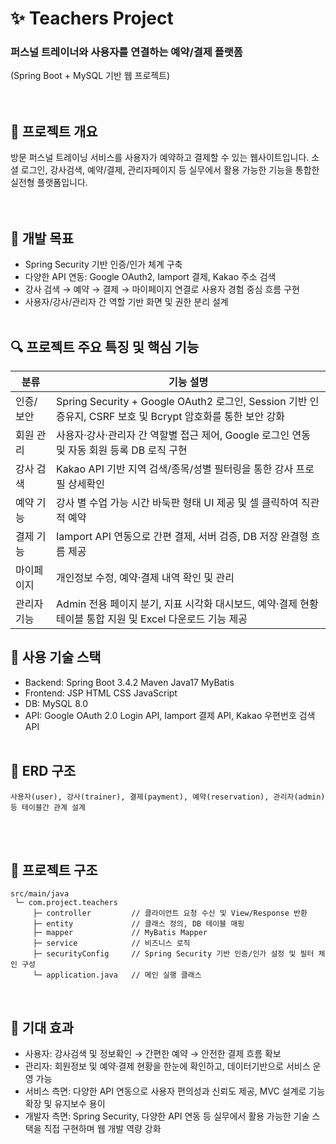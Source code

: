 

# ✨ Teachers Project  
### 퍼스널 트레이너와 사용자를 연결하는 예약/결제 플랫폼 
(Spring Boot + MySQL 기반 웹 프로젝트)  
<br><br>

## 📌 프로젝트 개요  
방문 퍼스널 트레이닝 서비스를 사용자가 예약하고 결제할 수 있는 웹사이트입니다. 소셜 로그인, 강사검색, 예약/결제, 관리자페이지 등 실무에서 활용 가능한 기능을 통합한 실전형 플랫폼입니다.   
<br><br>

## 🎯 개발 목표
- Spring Security 기반 인증/인가 체계 구축
- 다양한 API 연동: Google OAuth2, Iamport 결제, Kakao 주소 검색
- 강사 검색 → 예약 → 결제 → 마이페이지 연결로 사용자 경험 중심 흐름 구현
- 사용자/강사/관리자 간 역할 기반 화면 및 권한 분리 설계
<br><br>

## 🔍 프로젝트 주요 특징 및 핵심 기능  
| 분류        | 기능 설명                                                                                |
| --------- | ------------------------------------------------------------------------------------ |
| 인증/보안  | Spring Security + Google OAuth2 로그인, Session 기반 인증유지, CSRF 보호 및 Bcrypt 암호화를 통한 보안 강화 |
| 회원 관리 | 사용자·강사·관리자 간 역할별 접근 제어, Google 로그인 연동 및 자동 회원 등록 DB 로직 구현                            |
| 강사 검색  | Kakao API 기반 지역 검색/종목/성별 필터링을 통한 강사 프로필 상세확인                                         |
| 예약 기능  | 강사 별 수업 가능 시간 바둑판 형태 UI 제공 및 셀 클릭하여 직관적 예약                                           |
| 결제 기능  | Iamport API 연동으로 간편 결제, 서버 검증, DB 저장 완결형 흐름 제공                                       |
| 마이페이지  | 개인정보 수정, 예약·결제 내역 확인 및 관리                                                            |
| 관리자 기능 | Admin 전용 페이지 분기, 지표 시각화 대시보드, 예약·결제 현황 테이블 통합 지원 및 Excel 다운로드 기능 제공                  |<br><br>

## 💼 사용 기술 스택
- Backend: Spring Boot 3.4.2  Maven  Java17  MyBatis
- Frontend: JSP  HTML  CSS  JavaScript
- DB: MySQL 8.0
- API: Google OAuth 2.0 Login API, Iamport 결제 API, Kakao 우편번호 검색 API
<br><br>

## 📆 ERD 구조  

    사용자(user), 강사(trainer), 결제(payment), 예약(reservation), 관리자(admin) 등 테이블간 관계 설계
<br><br>

## 🧱 프로젝트 구조  
```
src/main/java
 └─ com.project.teachers
     ├─ controller         // 클라이언트 요청 수신 및 View/Response 반환
     ├─ entity             // 클래스 정의, DB 테이블 매핑
     ├─ mapper             // MyBatis Mapper
     ├─ service            // 비즈니스 로직
     ├─ securityConfig     // Spring Security 기반 인증/인가 설정 및 필터 체인 구성
     └─ application.java   // 메인 실행 클래스
```
<br>

## 🙌 기대 효과
-	사용자: 강사검색 및 정보확인 → 간편한 예약 → 안전한 결제 흐름 확보
-	관리자: 회원정보 및 예약·결제 현황을 한눈에 확인하고, 데이터기반으로 서비스 운영 가능
-	서비스 측면: 다양한 API 연동으로 사용자 편의성과 신뢰도 제공, MVC 설계로 기능 확장 및 유지보수 용이
-	개발자 측면: Spring Security, 다양한 API 연동 등 실무에서 활용 가능한 기술 스택을 직접 구현하며 웹 개발 역량 강화
<br><br>
